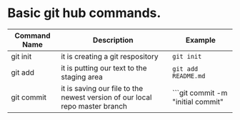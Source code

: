 # Basic git hub commands.

|Command Name|Description|Example|
|---         |---        |---|
|git init | it is creating a git respository| ```git init```|
|git add | it is putting our text to the staging area | ```git add README.md```|
|git commit | it is saving our file to the newest version of our local repo master branch |```git commit -m "initial commit" |




